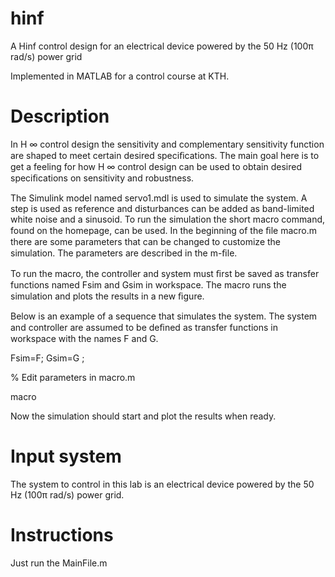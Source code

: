 # hinf
A Hinf control design for an electrical device powered by the 50 Hz (100π rad/s) power grid

Implemented in MATLAB for a control course at KTH.

# Description

In H ∞ control design the sensitivity and complementary sensitivity function are shaped
to meet certain desired speciﬁcations. The main goal here is to get a feeling for
how H ∞ control design can be used to obtain desired speciﬁcations on sensitivity and
robustness.

The Simulink model named servo1.mdl is used to simulate the system. A step
is used as reference and disturbances can be added as band-limited white noise and a
sinusoid. To run the simulation the short macro command, found on the homepage,
can be used. In the beginning of the ﬁle macro.m there are some parameters that can
be changed to customize the simulation. The parameters are described in the m-ﬁle.

To run the macro, the controller and system must ﬁrst be saved as transfer functions
named Fsim and Gsim in workspace. The macro runs the simulation and plots the
results in a new ﬁgure.

Below is an example of a sequence that simulates the system. The system and controller
are assumed to be deﬁned as transfer functions in workspace with the names F and G.

Fsim=F; Gsim=G ;

% Edit parameters in macro.m

macro

Now the simulation should start and plot the results when ready.

# Input system

The system to control in this lab is an electrical device powered by the 50 Hz (100π rad/s)
power grid.

# Instructions

Just run the MainFile.m

